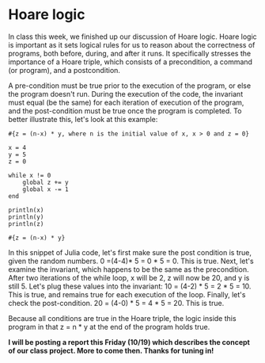 # Hoare logic
In class this week, we finished up our discussion of Hoare logic. Hoare logic is important as it sets logical rules for us to reason about the correctness of programs, both before, during, and after it runs. It specifically stresses the importance of a Hoare triple, which consists of a precondition, a command (or program), and a postcondition.

A pre-condition must be true prior to the execution of the program, or else the program doesn't run. During the execution of the code, the invariant must equal (be the same) for each iteration of execution of the program, and the post-condition must be true once the program is completed. To better illustrate this, let's look at this example:

```
#{z = (n-x) * y, where n is the initial value of x, x > 0 and z = 0}

x = 4
y = 5
z = 0

while x != 0
    global z += y
    global x -= 1
end

println(x)
println(y)
println(z)

#{z = (n-x) * y}
```

In this snippet of Julia code, let's first make sure the post condition is true, given the random numbers.  0 =(4-4)* 5 = 0 * 5 = 0. This is true.
Next, let's examine the invariant, which happens to be the same as the precondition. After two iterations of the while loop, x will be 2, z will now be 20, and y is still 5. Let's plug these values into the invariant:
10 = (4-2) * 5 = 2 * 5 = 10. This is true, and remains true for each execution of the loop.
Finally, let's check the post-condition. 20 = (4-0) * 5 = 4 * 5 = 20. This is true.

Because all conditions are true in the Hoare triple, the logic inside this program in that z = n * y at the end of the program holds true.

**I will be posting a report this Friday (10/19) which describes the concept of our class project. More to come then. Thanks for tuning in!**

